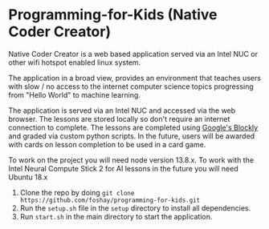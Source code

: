 # Programming-for-Kids (Native Coder Creator)
Native Coder Creator is a web based application served via an Intel NUC or other wifi hotspot enabled linux system. 

The application in a broad view, provides an environment that teaches users with slow / no access to the internet computer science topics progressing from "Hello World" to machine learning.

The application is served via an Intel NUC and accessed via the web browser. The lessons are stored locally so don't require an internet connection to complete. The lessons are completed using [Google's Blockly ](https://developers.google.com/blockly) and graded via custom python scripts.
In the future, users will be awarded with cards on lesson completion to be used in a card game.

To work on the project you will need node version 13.8.x. To work with the Intel Neural Compute Stick 2 for AI lessons in the future you will need Ubuntu 18.x
1. Clone the repo by doing ```git clone https://github.com/foshay/programming-for-kids.git```
2. Run the ```setup.sh``` file in the `setup` directory to install all dependencies.
3. Run ```start.sh``` in the main directory to start the application.